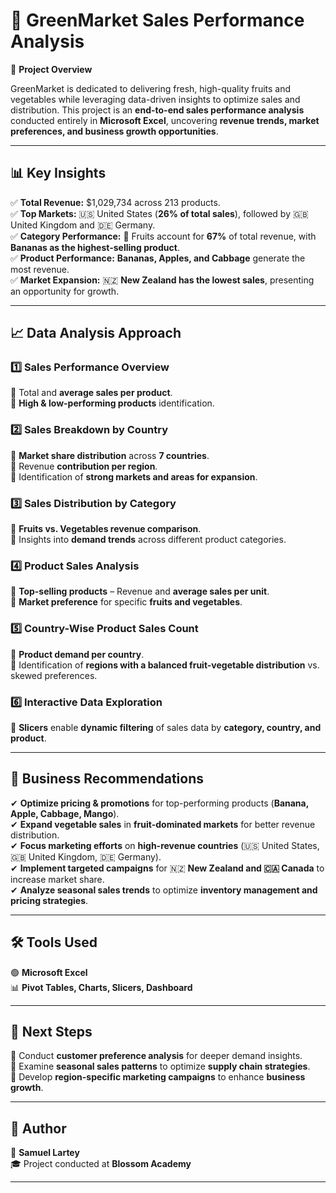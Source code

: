 # 🛒 GreenMarket Sales Performance Analysis  

📌 **Project Overview**  

GreenMarket is dedicated to delivering fresh, high-quality fruits and vegetables while leveraging data-driven insights to optimize sales and distribution. This project is an **end-to-end sales performance analysis** conducted entirely in **Microsoft Excel**, uncovering **revenue trends, market preferences, and business growth opportunities**.  

---

## 📊 **Key Insights**  

✅ **Total Revenue:** $1,029,734 across 213 products.  
✅ **Top Markets:** 🇺🇸 United States (**26% of total sales**), followed by 🇬🇧 United Kingdom and 🇩🇪 Germany.  
✅ **Category Performance:** 🍌 Fruits account for **67%** of total revenue, with **Bananas as the highest-selling product**.  
✅ **Product Performance:** **Bananas, Apples, and Cabbage** generate the most revenue.  
✅ **Market Expansion:** 🇳🇿 **New Zealand has the lowest sales**, presenting an opportunity for growth.  

---

## 📈 **Data Analysis Approach**  

### 1️⃣ **Sales Performance Overview**  
🔹 Total and **average sales per product**.  
🔹 **High & low-performing products** identification.  

### 2️⃣ **Sales Breakdown by Country**  
🔹 **Market share distribution** across **7 countries**.  
🔹 Revenue **contribution per region**.  
🔹 Identification of **strong markets and areas for expansion**.  

### 3️⃣ **Sales Distribution by Category**  
🔹 **Fruits vs. Vegetables revenue comparison**.  
🔹 Insights into **demand trends** across different product categories.  

### 4️⃣ **Product Sales Analysis**  
🔹 **Top-selling products** – Revenue and **average sales per unit**.  
🔹 **Market preference** for specific **fruits and vegetables**.  

### 5️⃣ **Country-Wise Product Sales Count**  
🔹 **Product demand per country**.  
🔹 Identification of **regions with a balanced fruit-vegetable distribution** vs. skewed preferences.  

### 6️⃣ **Interactive Data Exploration**  
🔹 **Slicers** enable **dynamic filtering** of sales data by **category, country, and product**.  

---

## 🎯 **Business Recommendations**  

✔ **Optimize pricing & promotions** for top-performing products (**Banana, Apple, Cabbage, Mango**).  
✔ **Expand vegetable sales** in **fruit-dominated markets** for better revenue distribution.  
✔ **Focus marketing efforts** on **high-revenue countries** (🇺🇸 United States, 🇬🇧 United Kingdom, 🇩🇪 Germany).  
✔ **Implement targeted campaigns** for 🇳🇿 **New Zealand and 🇨🇦 Canada** to increase market share.  
✔ **Analyze seasonal sales trends** to optimize **inventory management and pricing strategies**.  

---

## 🛠️ **Tools Used**  

🟢 **Microsoft Excel**  
📊 **Pivot Tables, Charts, Slicers, Dashboard**  

---

## 📜 **Next Steps**  

📌 Conduct **customer preference analysis** for deeper demand insights.  
📌 Examine **seasonal sales patterns** to optimize **supply chain strategies**.  
📌 Develop **region-specific marketing campaigns** to enhance **business growth**.

---

## 👤 **Author**  

📌 **Samuel Lartey**  
🎓 Project conducted at **Blossom Academy**  

---
